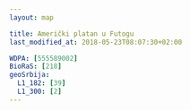 ```yaml
---
layout: map

title: Američki platan u Futogu
last_modified_at: 2018-05-23T08:07:30+02:00

WDPA: [555589002]
BioRaS: [218]
geoSrbija:
  L1_182: [39]
  L1_300: [2]
---
```

